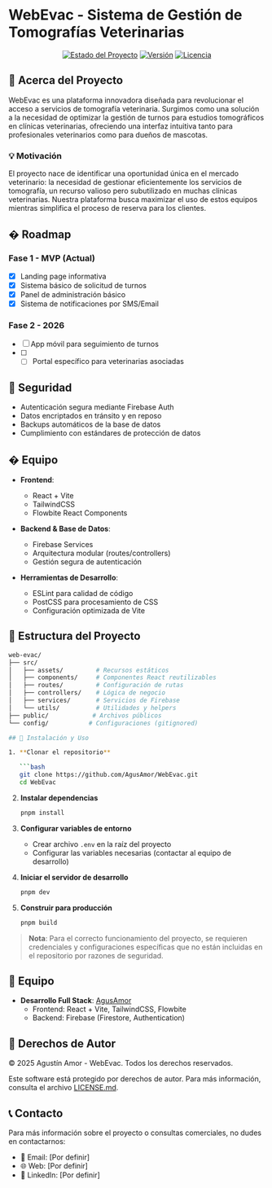 # WebEvac - Sistema de Gestión de Tomografías Veterinarias

<div align="center">

[![Estado del Proyecto](https://img.shields.io/badge/Estado-En%20Desarrollo-yellow)](https://github.com/AgusAmor/WebEvac)
[![Versión](https://img.shields.io/badge/Versión-1.0.0-blue)](https://github.com/AgusAmor/WebEvac)
[![Licencia](https://img.shields.io/badge/Licencia-Privada-red)](LICENSE.md)

</div>

## 🐾 Acerca del Proyecto

WebEvac es una plataforma innovadora diseñada para revolucionar el acceso a servicios de tomografía veterinaria. Surgimos como una solución a la necesidad de optimizar la gestión de turnos para estudios tomográficos en clínicas veterinarias, ofreciendo una interfaz intuitiva tanto para profesionales veterinarios como para dueños de mascotas.

### 💡 Motivación

El proyecto nace de identificar una oportunidad única en el mercado veterinario: la necesidad de gestionar eficientemente los servicios de tomografía, un recurso valioso pero subutilizado en muchas clínicas veterinarias. Nuestra plataforma busca maximizar el uso de estos equipos mientras simplifica el proceso de reserva para los clientes.

## � Roadmap

### Fase 1 - MVP (Actual)

- [x] Landing page informativa
- [x] Sistema básico de solicitud de turnos
- [x] Panel de administración básico
- [x] Sistema de notificaciones por SMS/Email

### Fase 2 - 2026

- [ ] App móvil para seguimiento de turnos
- [ ] - [ ] Portal específico para veterinarias asociadas

## 🔐 Seguridad

- Autenticación segura mediante Firebase Auth
- Datos encriptados en tránsito y en reposo
- Backups automáticos de la base de datos
- Cumplimiento con estándares de protección de datos

## � Equipo

- **Frontend**:

  - React + Vite
  - TailwindCSS
  - Flowbite React Components

- **Backend & Base de Datos**:

  - Firebase Services
  - Arquitectura modular (routes/controllers)
  - Gestión segura de autenticación

- **Herramientas de Desarrollo**:
  - ESLint para calidad de código
  - PostCSS para procesamiento de CSS
  - Configuración optimizada de Vite

## 📁 Estructura del Proyecto

````bash
web-evac/
├── src/
│   ├── assets/         # Recursos estáticos
│   ├── components/     # Componentes React reutilizables
│   ├── routes/         # Configuración de rutas
│   ├── controllers/    # Lógica de negocio
│   ├── services/       # Servicios de Firebase
│   └── utils/          # Utilidades y helpers
├── public/            # Archivos públicos
└── config/           # Configuraciones (gitignored)

## 🚀 Instalación y Uso

1. **Clonar el repositorio**

   ```bash
   git clone https://github.com/AgusAmor/WebEvac.git
   cd WebEvac
````

2. **Instalar dependencias**

   ```bash
   pnpm install
   ```

3. **Configurar variables de entorno**

   - Crear archivo `.env` en la raíz del proyecto
   - Configurar las variables necesarias (contactar al equipo de desarrollo)

4. **Iniciar el servidor de desarrollo**

   ```bash
   pnpm dev
   ```

5. **Construir para producción**
   ```bash
   pnpm build
   ```

> **Nota**: Para el correcto funcionamiento del proyecto, se requieren credenciales y configuraciones específicas que no están incluidas en el repositorio por razones de seguridad.

## 👥 Equipo

- **Desarrollo Full Stack**: [AgusAmor](https://github.com/AgusAmor)
  - Frontend: React + Vite, TailwindCSS, Flowbite
  - Backend: Firebase (Firestore, Authentication)

## 📄 Derechos de Autor

© 2025 Agustín Amor - WebEvac. Todos los derechos reservados.

Este software está protegido por derechos de autor. Para más información, consulta el archivo [LICENSE.md](LICENSE.md).

## 📞 Contacto

Para más información sobre el proyecto o consultas comerciales, no dudes en contactarnos:

- 📧 Email: [Por definir]
- 🌐 Web: [Por definir]
- 📱 LinkedIn: [Por definir]
